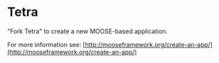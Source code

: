Tetra
=====

"Fork Tetra" to create a new MOOSE-based application.

For more information see: [http://mooseframework.org/create-an-app/](http://mooseframework.org/create-an-app/)
